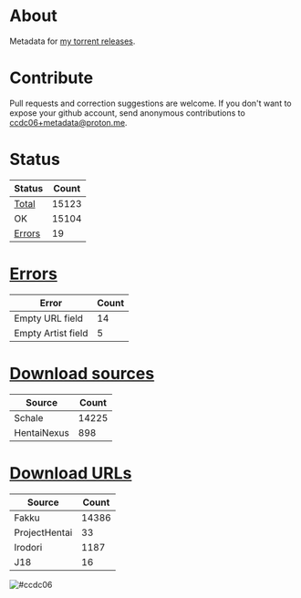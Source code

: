 # About
Metadata for [my torrent releases](https://sukebei.nyaa.si/?q=CCDC06).

# Contribute
Pull requests and correction suggestions are welcome. If you don't want to expose your github account, send anonymous contributions to [ccdc06+metadata@proton.me](mailto:ccdc06+metadata@proton.me).

<!-- [Status] -->
# Status
|Status|Count|
|-|-|
|[Total](indexes/list.csv)|15123|
|OK|15104|
|[Errors](indexes/errors.csv)|19|

# [Errors](indexes/errors.csv)
|Error|Count|
|-|-|
|Empty URL field|14|
|Empty Artist field|5|

# [Download sources](indexes/downloadSource.csv)
|Source|Count|
|-|-|
|Schale|14225|
|HentaiNexus|898|

# [Download URLs](indexes/urlSource.csv)
|Source|Count|
|-|-|
|Fakku|14386|
|ProjectHentai|33|
|Irodori|1187|
|J18|16|
<!-- [/Status] -->

![#ccdc06](https://placehold.co/15x15/ccdc06/ccdc06.png)
